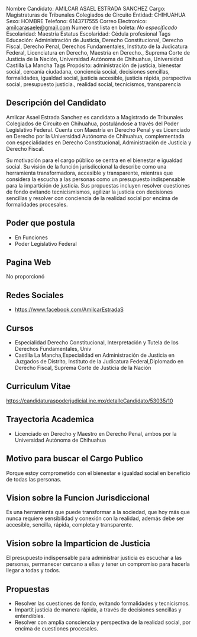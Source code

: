 Nombre Candidato: AMILCAR ASAEL ESTRADA SANCHEZ
Cargo: Magistraturas de Tribunales Colegiados de Circuito
Entidad: CHIHUAHUA
Sexo: HOMBRE
Telefono: 6143717555
Correo Electronico: amilcarasaele@gmail.com
Numero de lista en boleta: *No especificado*
Escolaridad: Maestría
Estatus Escolaridad: Cédula profesional
Tags Educación: Administración de Justicia, Derecho Constitucional, Derecho Fiscal, Derecho Penal, Derechos Fundamentales, Instituto de la Judicatura Federal, Licenciatura en Derecho, Maestría en Derecho., Suprema Corte de Justicia de la Nación, Universidad Autónoma de Chihuahua, Universidad Castilla La Mancha
Tags Propósito: administración de justicia, bienestar social, cercanía ciudadana, conciencia social, decisiones sencillas, formalidades, igualdad social, justicia accesible, justicia rápida, perspectiva social, presupuesto justicia., realidad social, tecnicismos, transparencia


## Descripción del Candidato 

Amilcar Asael Estrada Sanchez es candidato a Magistrado de Tribunales Colegiados de Circuito en Chihuahua, postulándose a través del Poder Legislativo Federal. Cuenta con Maestría en Derecho Penal y es Licenciado en Derecho por la Universidad Autónoma de Chihuahua, complementada con especialidades en Derecho Constitucional, Administración de Justicia y Derecho Fiscal. 

Su motivación para el cargo público se centra en el bienestar e igualdad social. Su visión de la función jurisdiccional la describe como una herramienta transformadora, accesible y transparente, mientras que considera la escucha a las personas como un presupuesto indispensable para la impartición de justicia. Sus propuestas incluyen resolver cuestiones de fondo evitando tecnicismismos, agilizar la justicia con decisiones sencillas y resolver con conciencia de la realidad social por encima de formalidades procesales.


## Poder que postula

- En Funciones
- Poder Legislativo Federal


## Pagina Web

No proporcionó


## Redes Sociales

- https://www.facebook.com/AmilcarEstradaS


## Cursos

- Especialidad Derecho Constitucional, Interpretación y Tutela de los Derechos Fundamentales, Univ
- Castilla La Mancha,Especialidad en Administración de Justicia en Juzgados de Distrito, Instituto de la Judicatura Federal,Diplomado en Derecho Fiscal, Suprema Corte de Justicia de la Nación


## Curriculum Vitae

https://candidaturaspoderjudicial.ine.mx/detalleCandidato/53035/10


## Trayectoria Academica

- Licenciado en Derecho y Maestro en Derecho Penal, ambos por la Universidad Autónoma de Chihuahua


## Motivo para buscar el Cargo Publico

Porque estoy comprometido con el bienestar e igualdad social en beneficio de todas las personas.


## Vision sobre la Funcion Jurisdiccional

Es una herramienta que puede transformar a la sociedad, que hoy más que nunca requiere sensibilidad y conexión con la realidad, además debe ser accesible, sencilla, rápida, completa y transparente.


## Vision sobre la Imparticion de Justicia

El presupuesto indispensable para administrar justicia es escuchar a las personas, permanecer cercano a ellas y tener un compromiso para hacerla llegar a todas y todos.


## Propuestas

- Resolver las cuestiones de fondo, evitando formalidades y tecnicismos.
- Impartit justicia de manera rápida, a través de decisiones sencillas y entendibles.
- Resolver con amplia consciencia y perspectiva de la realidad social, por encima de cuestiones procesales.

